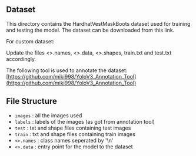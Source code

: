 ## Dataset

This directory contains the HardhatVestMaskBoots dataset used for training and 
testing the model. The dataset can be downloaded from this link.

For custom dataset:
 
Update the files <>.names, <>.data, <>.shapes, train.txt and test.txt accordingly.

The following tool is used to annotate the dataset:
[https://github.com/miki998/YoloV3_Annotation_Tool](https://github.com/miki998/YoloV3_Annotation_Tool)

## File Structure

- `images` : all the images used
- `labels` : labels of the images (as got from annotation tool)
- `test` : txt and shape files containing test images
- `train` : txt and shape files containing train images
- `<>.names` : class names seperated by '\n'
- `<>.data` : entry point for the model to the dataset
